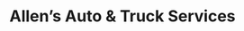 ---
title: "Allen’s Auto & Truck Services"
url: /clinton/allens-auto-and-truck-services/
shop: car repair
---